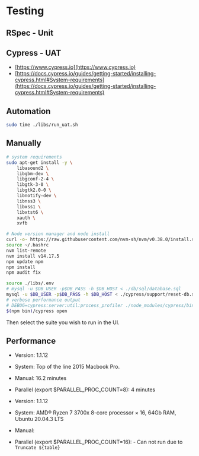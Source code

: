 # Testing

## RSpec - Unit

## Cypress - UAT

- [https://www.cypress.io](https://www.cypress.io)
- [https://docs.cypress.io/guides/getting-started/installing-cypress.html#System-requirements](https://docs.cypress.io/guides/getting-started/installing-cypress.html#System-requirements)

## Automation

```sh
sudo time ./libs/run_uat.sh
```

## Manually

```sh
# system requirements
sudo apt-get install -y \
    libasound2 \
    libgbm-dev \
    libgconf-2-4 \
    libgtk-3-0 \
    libgtk2.0-0 \
    libnotify-dev \
    libnss3 \
    libxss1 \
    libxtst6 \
    xauth \
    xvfb

# Node version manager and node install
curl -o- https://raw.githubusercontent.com/nvm-sh/nvm/v0.38.0/install.sh | bash
source ~/.bashrc
nvm list-remote
nvm install v14.17.5
npm update npm
npm install
npm audit fix

source ./libs/.env
# mysql -u $DB_USER -p$DB_PASS -h $DB_HOST < ./db/sql/database.sql
mysql -u $DB_USER -p$DB_PASS -h $DB_HOST < ./cypress/support/reset-db.sql
# verbose performance output
# DEBUG=cypress:server:util:process_profiler ./node_modules/cypress/bin/cypress open
$(npm bin)/cypress open
```

Then select the suite you wish to run in the UI.

## Performance

- Version: 1.1.12
- System: Top of the line 2015 Macbook Pro.
- Manual: 16.2 minutes
- Parallel (export $PARALLEL_PROC_COUNT=8): 4 minutes

- Version: 1.1.12
- System: AMD® Ryzen 7 3700x 8-core processor × 16, 64Gb RAM, Ubuntu 20.04.3 LTS
- Manual: 
- Parallel (export $PARALLEL_PROC_COUNT=16): - Can not run due to `Truncate ${table}`
